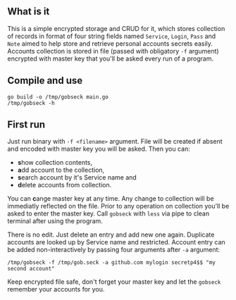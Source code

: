 ## What is it

This is a simple encrypted storage and CRUD for it, which stores collection of records in format of four string fields named
`Service`, `Login`, `Pass` and `Note` aimed to help store and retrieve personal accounts secrets easily.
Accounts collection is stored in file (passed with obligatory `-f` argument) encrypted with master key
that you'll be asked every run of a program.

## Compile and use

    go build -o /tmp/gobseck main.go
    /tmp/gobseck -h

## First run

Just run binary with `-f <filename>` argument. File will be created if absent and encoded with master key you will be asked.
Then you can:
- **s**how collection contents,
- **a**dd account to the collection,
- **s**earch account by it's Service name and
- **d**elete accounts from collection.

You can **c**ange master key at any time.
Any change to collection will be immediatly reflected on the file.
Prior to any operation on collection you'll be asked to enter the master key.
Call `gobseck` with `less` via pipe to clean terminal after using the program.

There is no edit. Just delete an entry and add new one again.
Duplicate accounts are looked up by Service name and restricted.
Account entry can be added non-interactively by passing four arguments after `-a` argument:

    /tmp/gobseck -f /tmp/gob.seck -a github.com mylogin secretp4$$ "my second account"

Keep encrypted file safe, don't forget your master key and let the `gobseck` remember your accounts for you.
